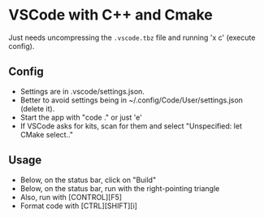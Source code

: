 # VSCode with C++ and Cmake

Just needs uncompressing the `.vscode.tbz` file and running 'x c' (execute config).

## Config

* Settings are in .vscode/settings.json.
* Better to avoid settings being in ~/.config/Code/User/settings.json (delete it).
* Start the app with "code ." or just 'e'
* If VSCode asks for kits, scan for them and select "Unspecified: let CMake select.."

## Usage

* Below, on the status bar, click on "Build"
* Below, on the status bar, run with the right-pointing triangle
* Also, run with [CONTROL][F5]
* Format code with [CTRL][SHIFT][i]
